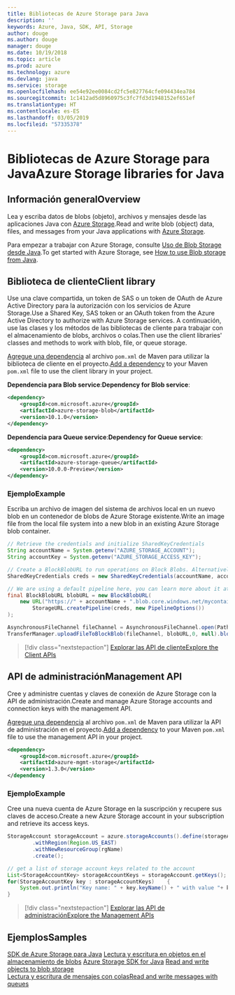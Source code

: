 ```yaml
---
title: Bibliotecas de Azure Storage para Java
description: ''
keywords: Azure, Java, SDK, API, Storage
author: douge
ms.author: douge
manager: douge
ms.date: 10/19/2018
ms.topic: article
ms.prod: azure
ms.technology: azure
ms.devlang: java
ms.service: storage
ms.openlocfilehash: ee54e92ee0084cd2fc5e827764cfe094434ea784
ms.sourcegitcommit: 1c1412ad5d8960975c3fc7fd3d1948152ef651ef
ms.translationtype: HT
ms.contentlocale: es-ES
ms.lasthandoff: 03/05/2019
ms.locfileid: "57335378"
---
```

# <a name="azure-storage-libraries-for-java"></a><span data-ttu-id="a828f-103">Bibliotecas de Azure Storage para Java</span><span class="sxs-lookup"><span data-stu-id="a828f-103">Azure Storage libraries for Java</span></span>

## <a name="overview"></a><span data-ttu-id="a828f-104">Información general</span><span class="sxs-lookup"><span data-stu-id="a828f-104">Overview</span></span>

<span data-ttu-id="a828f-105">Lea y escriba datos de blobs (objeto), archivos y mensajes desde las aplicaciones Java con [Azure Storage](/azure/storage/storage-introduction).</span><span class="sxs-lookup"><span data-stu-id="a828f-105">Read and write blob (object) data, files, and messages from your Java applications with [Azure Storage](/azure/storage/storage-introduction).</span></span>

<span data-ttu-id="a828f-106">Para empezar a trabajar con Azure Storage, consulte [Uso de Blob Storage desde Java](/azure/storage/blobs/storage-quickstart-blobs-java-v10).</span><span class="sxs-lookup"><span data-stu-id="a828f-106">To get started with Azure Storage, see [How to use Blob storage from Java](/azure/storage/blobs/storage-quickstart-blobs-java-v10).</span></span>

## <a name="client-library"></a><span data-ttu-id="a828f-107">Biblioteca de cliente</span><span class="sxs-lookup"><span data-stu-id="a828f-107">Client library</span></span>

<span data-ttu-id="a828f-108">Use una clave compartida, un token de SAS o un token de OAuth de Azure Active Directory para la autorización con los servicios de Azure Storage.</span><span class="sxs-lookup"><span data-stu-id="a828f-108">Use a Shared Key, SAS token or an OAuth token from the Azure Active Directory to authorize with Azure Storage services.</span></span> <span data-ttu-id="a828f-109">A continuación, use las clases y los métodos de las bibliotecas de cliente para trabajar con el almacenamiento de blobs, archivos o colas.</span><span class="sxs-lookup"><span data-stu-id="a828f-109">Then use the client libraries' classes and methods to work with blob, file, or queue storage.</span></span> 

<span data-ttu-id="a828f-110">[Agregue una dependencia](https://maven.apache.org/guides/getting-started/index.html#How_do_I_use_external_dependencies) al archivo `pom.xml` de Maven para utilizar la biblioteca de cliente en el proyecto.</span><span class="sxs-lookup"><span data-stu-id="a828f-110">[Add a dependency](https://maven.apache.org/guides/getting-started/index.html#How_do_I_use_external_dependencies) to your Maven `pom.xml` file to use the client library in your project.</span></span>   

<span data-ttu-id="a828f-111">**Dependencia para Blob service**:</span><span class="sxs-lookup"><span data-stu-id="a828f-111">**Dependency for Blob service**:</span></span>
```XML
<dependency>
    <groupId>com.microsoft.azure</groupId>
    <artifactId>azure-storage-blob</artifactId>
    <version>10.1.0</version>
</dependency>
```

<span data-ttu-id="a828f-112">**Dependencia para Queue service**:</span><span class="sxs-lookup"><span data-stu-id="a828f-112">**Dependency for Queue service**:</span></span>
```XML
<dependency>
    <groupId>com.microsoft.azure</groupId>
    <artifactId>azure-storage-queue</artifactId>
    <version>10.0.0-Preview</version>
</dependency>
```


### <a name="example"></a><span data-ttu-id="a828f-113">Ejemplo</span><span class="sxs-lookup"><span data-stu-id="a828f-113">Example</span></span>

<span data-ttu-id="a828f-114">Escriba un archivo de imagen del sistema de archivos local en un nuevo blob en un contenedor de blobs de Azure Storage existente.</span><span class="sxs-lookup"><span data-stu-id="a828f-114">Write an image file from the local file system into a new blob in an existing Azure Storage blob container.</span></span>


```java
// Retrieve the credentials and initialize SharedKeyCredentials
String accountName = System.getenv("AZURE_STORAGE_ACCOUNT");
String accountKey = System.getenv("AZURE_STORAGE_ACCESS_KEY");

// Create a BlockBlobURL to run operations on Block Blobs. Alternatively create a ServiceURL, or ContainerURL for operations on Blob service, and Blob containers
SharedKeyCredentials creds = new SharedKeyCredentials(accountName, accountKey);

// We are using a default pipeline here, you can learn more about it at https://github.com/Azure/azure-storage-java/wiki/Azure-Storage-Java-V10-Overview
final BlockBlobURL blobURL = new BlockBlobURL(
    new URL("https://" + accountName + ".blob.core.windows.net/mycontainer/myimage.jpg"), 
        StorageURL.createPipeline(creds, new PipelineOptions())
);

AsynchronousFileChannel fileChannel = AsynchronousFileChannel.open(Paths.get("myimage.jpg"));
TransferManager.uploadFileToBlockBlob(fileChannel, blobURL,0, null).blockingGet();
```

> [!div class="nextstepaction"]
> [<span data-ttu-id="a828f-115">Explorar las API de cliente</span><span class="sxs-lookup"><span data-stu-id="a828f-115">Explore the Client APIs</span></span>](/java/api/overview/azure/storage/client)

## <a name="management-api"></a><span data-ttu-id="a828f-116">API de administración</span><span class="sxs-lookup"><span data-stu-id="a828f-116">Management API</span></span>

<span data-ttu-id="a828f-117">Cree y administre cuentas y claves de conexión de Azure Storage con la API de administración.</span><span class="sxs-lookup"><span data-stu-id="a828f-117">Create and manage Azure Storage accounts and connection keys with the management API.</span></span>

<span data-ttu-id="a828f-118">[Agregue una dependencia](https://maven.apache.org/guides/getting-started/index.html#How_do_I_use_external_dependencies) al archivo `pom.xml` de Maven para utilizar la API de administración en el proyecto.</span><span class="sxs-lookup"><span data-stu-id="a828f-118">[Add a dependency](https://maven.apache.org/guides/getting-started/index.html#How_do_I_use_external_dependencies) to your Maven `pom.xml` file to use the management API in your project.</span></span>  

```XML
<dependency>
    <groupId>com.microsoft.azure</groupId>
    <artifactId>azure-mgmt-storage</artifactId>
    <version>1.3.0</version>
</dependency
```   

### <a name="example"></a><span data-ttu-id="a828f-119">Ejemplo</span><span class="sxs-lookup"><span data-stu-id="a828f-119">Example</span></span>

<span data-ttu-id="a828f-120">Cree una nueva cuenta de Azure Storage en la suscripción y recupere sus claves de acceso.</span><span class="sxs-lookup"><span data-stu-id="a828f-120">Create a new Azure Storage account in your subscription and retrieve its access keys.</span></span>

```java
StorageAccount storageAccount = azure.storageAccounts().define(storageAccountName)
        .withRegion(Region.US_EAST)
        .withNewResourceGroup(rgName)
        .create();

// get a list of storage account keys related to the account
List<StorageAccountKey> storageAccountKeys = storageAccount.getKeys();
for(StorageAccountKey key : storageAccountKeys)    {
    System.out.println("Key name: " + key.keyName() + " with value "+ key.value());
}
```

> [!div class="nextstepaction"]
> [<span data-ttu-id="a828f-121">Explorar las API de administración</span><span class="sxs-lookup"><span data-stu-id="a828f-121">Explore the Management APIs</span></span>](/java/api/overview/azure/storage/management)


## <a name="samples"></a><span data-ttu-id="a828f-122">Ejemplos</span><span class="sxs-lookup"><span data-stu-id="a828f-122">Samples</span></span>

<span data-ttu-id="a828f-123">[SDK de Azure Storage para Java](https://github.com/azure/azure-storage-java)
[Lectura y escritura en objetos en el almacenamiento de blobs](https://github.com/Azure-Samples/storage-blobs-java-v10-quickstart) </span><span class="sxs-lookup"><span data-stu-id="a828f-123">[Azure Storage SDK for Java](https://github.com/azure/azure-storage-java)
[Read and write objects to blob storage](https://github.com/Azure-Samples/storage-blobs-java-v10-quickstart) </span></span>  
[<span data-ttu-id="a828f-124">Lectura y escritura de mensajes con colas</span><span class="sxs-lookup"><span data-stu-id="a828f-124">Read and write messages with queues</span></span>](https://github.com/Azure-Samples/storage-queue-java-getting-started)   
